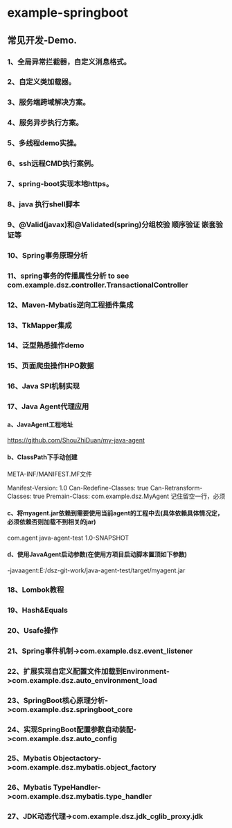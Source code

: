 # example-springboot
## 常见开发-Demo.
### 1、全局异常拦截器，自定义消息格式。
### 2、自定义类加载器。
### 3、服务端跨域解决方案。
### 4、服务异步执行方案。
### 5、多线程demo实操。
### 6、ssh远程CMD执行案例。
### 7、spring-boot实现本地https。
### 8、java 执行shell脚本
### 9、@Valid(javax)和@Validated(spring)分组校验 顺序验证 嵌套验证等
### 10、Spring事务原理分析
### 11、spring事务的传播属性分析 to see com.example.dsz.controller.TransactionalController
### 12、Maven-Mybatis逆向工程插件集成
### 13、TkMapper集成
### 14、泛型熟悉操作demo
### 15、页面爬虫操作HPO数据
### 16、Java SPI机制实现
### 17、Java Agent代理应用
#### a、JavaAgent工程地址
https://github.com/ShouZhiDuan/my-java-agent
#### b、ClassPath下手动创建
META-INF/MANIFEST.MF文件

Manifest-Version: 1.0
Can-Redefine-Classes: true
Can-Retransform-Classes: true
Premain-Class: com.example.dsz.MyAgent
记住留空一行，必须

#### c、将myagent.jar依赖到需要使用当前agent的工程中去(具体依赖具体情况定，必须依赖否则加载不到相关的jar)

<dependency>
    <groupId>com.agent</groupId>
    <artifactId>java-agent-test</artifactId>
    <version>1.0-SNAPSHOT</version>
</dependency>

#### d、使用JavaAgent启动参数(在使用方项目启动脚本置顶如下参数)
-javaagent:E:/dsz-git-work/java-agent-test/target/myagent.jar


### 18、Lombok教程
### 19、Hash&Equals
### 20、Usafe操作
### 21、Spring事件机制->com.example.dsz.event_listener
### 22、扩展实现自定义配置文件加载到Environment->com.example.dsz.auto_environment_load
### 23、SpringBoot核心原理分析->com.example.dsz.springboot_core
### 24、实现SpringBoot配置参数自动装配->com.example.dsz.auto_config
### 25、Mybatis Objectactory->com.example.dsz.mybatis.object_factory
### 26、Mybatis TypeHandler->com.example.dsz.mybatis.type_handler
### 27、JDK动态代理->com.example.dsz.jdk_cglib_proxy.jdk

